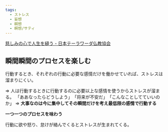 ```yaml
---
tags:
  - ストレス
  - 妄想
  - 瞑想
  - 瞑想/サティ
---
```

[慈しみの心で人生を縫う - 日本テーラワーダ仏教協会](https://j-theravada.com/dhamma/kougi/kougi-137/)

## **瞬間瞬間のプロセスを楽しむ**

行動するとき、それぞれの行動に必要な感情だけを働かせていれば、ストレスは溜まりにくい。

=> 人は行動するときに行動するのに必要以上な感情を使うからストレスが溜まる。
「ああなったらどうしよう」　「将来が不安だ」　「こんなことしてていいのか」
=> **大事なのは今に集中してその瞬間だけを考え最低限の感情で行動する**

**一つ一つのプロセスを味わう**

行動に欲や怒り、怠けが絡んでくるとストレスが生まれてくる。


